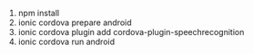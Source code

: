 1. npm install
2. ionic cordova prepare android
3. ionic cordova plugin add cordova-plugin-speechrecognition
4. ionic cordova run android